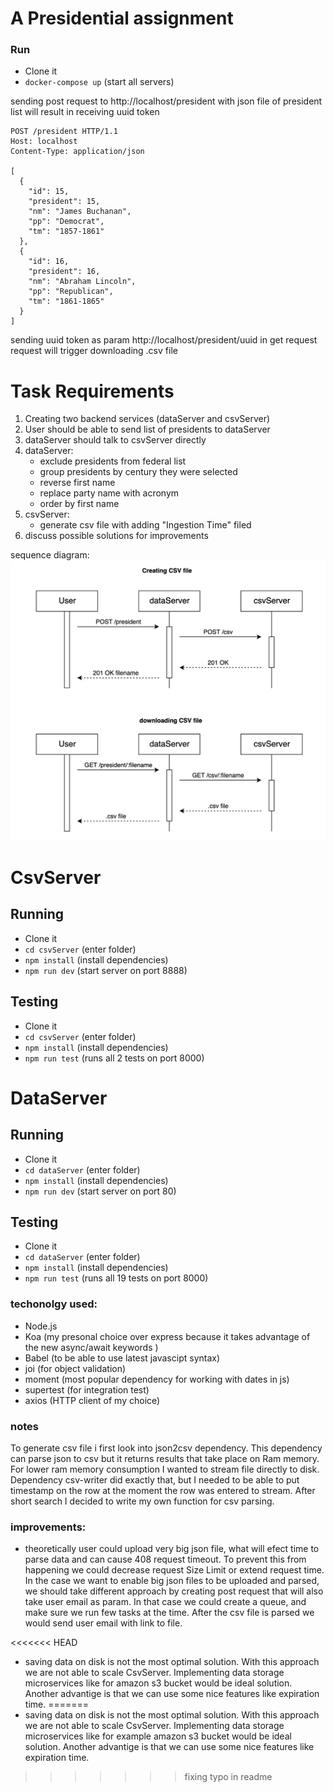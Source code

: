 # A Presidential assignment

### Run
- Clone it
- `docker-compose up` (start all servers)

sending post request to http://localhost/president with json file of president list will result in receiving uuid token
```
POST /president HTTP/1.1
Host: localhost
Content-Type: application/json

[
  {
    "id": 15,
    "president": 15,
    "nm": "James Buchanan",
    "pp": "Democrat",
    "tm": "1857-1861"
  },
  {
    "id": 16,
    "president": 16,
    "nm": "Abraham Lincoln",
    "pp": "Republican",
    "tm": "1861-1865"
  }
]
```
sending uuid token as param http://localhost/president/uuid in get request request will trigger downloading .csv file

# Task Requirements

1. Creating two backend services (dataServer and csvServer) 
2. User should be able to send list of presidents to dataServer
3. dataServer should talk to csvServer directly
3. dataServer:
   - exclude presidents from federal list
   - group presidents by century they were selected
   - reverse first name
   - replace party name with acronym
   - order by first name
4. csvServer:
   - generate csv file with adding "Ingestion Time" filed
5. discuss possible solutions for improvements  

sequence diagram: ![](sequence_diagram.png)

# CsvServer

## Running
- Clone it
- `cd csvServer` (enter folder)
- `npm install` (install dependencies)
- `npm run dev` (start server on port 8888)

## Testing
- Clone it
- `cd csvServer` (enter folder)
- `npm install` (install dependencies)
- `npm run test` (runs all 2 tests on port 8000)

# DataServer

## Running
- Clone it
- `cd dataServer` (enter folder)
- `npm install` (install dependencies)
- `npm run dev` (start server on port 80)

## Testing
- Clone it
- `cd dataServer` (enter folder)
- `npm install` (install dependencies)
- `npm run test` (runs all 19 tests on port 8000)

### techonolgy used:
- Node.js
- Koa (my presonal choice over express because it takes advantage of the new async/await keywords )
- Babel (to be able to use latest javascipt syntax)
- joi (for object validation)
- moment (most popular dependency for working with dates in js)
- supertest (for integration test)
- axios (HTTP client of my choice)

### notes
To generate csv file i first look into json2csv dependency. This dependency can parse json to csv but it returns results that take place on Ram memory. For lower ram memory consumption I wanted to stream file directly to disk. Dependency csv-writer did exactly that, but I needed to be able to put timestamp on the row at the moment the row was entered to stream. After short search I decided to write my own function for csv parsing.

### improvements:

- theoretically user could upload very big json file, what will efect time to parse data and can cause 408 request timeout. To prevent this from happening we could decrease request Size Limit or extend request time.
In the case we want to enable big json files to be uploaded and parsed, we should take different approach by creating post request that will also take user email as param. In that case we could create a queue, and make sure we run few tasks at the time. After the csv file is parsed we would send user email with link to file.

<<<<<<< HEAD
- saving data on disk is not the most optimal solution. With this approach we are not able to scale CsvServer. Implementing data storage microservices like for amazon s3 bucket would be ideal solution. Another advantige is that we can use some nice features like expiration time.
=======
- saving data on disk is not the most optimal solution. With this approach we are not able to scale CsvServer. Implementing data storage microservices like for example amazon s3 bucket would be ideal solution. Another advantige is that we can use some nice features like expiration time.
>>>>>>> fixing typo in readme
